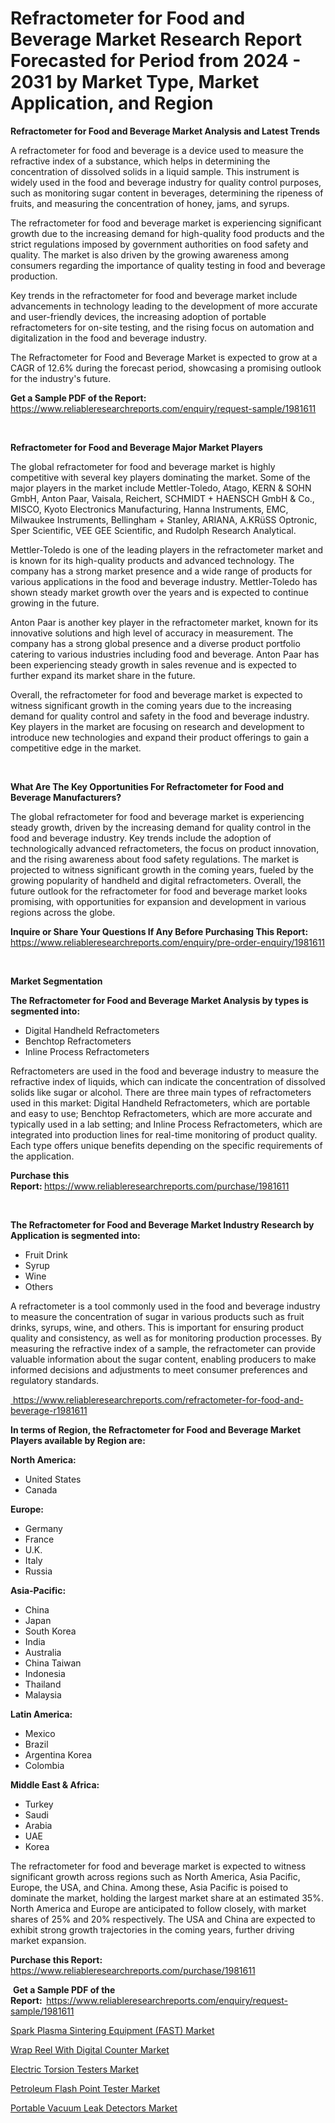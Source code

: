 <p><h1>Refractometer for Food and Beverage Market Research Report Forecasted for Period from 2024 -  2031 by Market Type, Market Application, and Region</h1></p><p><strong>Refractometer for Food and Beverage Market Analysis and Latest Trends</strong></p>
<p><p>A refractometer for food and beverage is a device used to measure the refractive index of a substance, which helps in determining the concentration of dissolved solids in a liquid sample. This instrument is widely used in the food and beverage industry for quality control purposes, such as monitoring sugar content in beverages, determining the ripeness of fruits, and measuring the concentration of honey, jams, and syrups.</p><p>The refractometer for food and beverage market is experiencing significant growth due to the increasing demand for high-quality food products and the strict regulations imposed by government authorities on food safety and quality. The market is also driven by the growing awareness among consumers regarding the importance of quality testing in food and beverage production.</p><p>Key trends in the refractometer for food and beverage market include advancements in technology leading to the development of more accurate and user-friendly devices, the increasing adoption of portable refractometers for on-site testing, and the rising focus on automation and digitalization in the food and beverage industry.</p><p>The Refractometer for Food and Beverage Market is expected to grow at a CAGR of 12.6% during the forecast period, showcasing a promising outlook for the industry's future.</p></p>
<p><strong>Get a Sample PDF of the Report:&nbsp;</strong> <a href="https://www.reliableresearchreports.com/enquiry/request-sample/1981611">https://www.reliableresearchreports.com/enquiry/request-sample/1981611</a></p>
<p>&nbsp;</p>
<p><strong>Refractometer for Food and Beverage Major Market Players</strong></p>
<p><p>The global refractometer for food and beverage market is highly competitive with several key players dominating the market. Some of the major players in the market include Mettler-Toledo, Atago, KERN & SOHN GmbH, Anton Paar, Vaisala, Reichert, SCHMIDT + HAENSCH GmbH & Co., MISCO, Kyoto Electronics Manufacturing, Hanna Instruments, EMC, Milwaukee Instruments, Bellingham + Stanley, ARIANA, A.KRüSS Optronic, Sper Scientific, VEE GEE Scientific, and Rudolph Research Analytical.</p><p>Mettler-Toledo is one of the leading players in the refractometer market and is known for its high-quality products and advanced technology. The company has a strong market presence and a wide range of products for various applications in the food and beverage industry. Mettler-Toledo has shown steady market growth over the years and is expected to continue growing in the future.</p><p>Anton Paar is another key player in the refractometer market, known for its innovative solutions and high level of accuracy in measurement. The company has a strong global presence and a diverse product portfolio catering to various industries including food and beverage. Anton Paar has been experiencing steady growth in sales revenue and is expected to further expand its market share in the future.</p><p>Overall, the refractometer for food and beverage market is expected to witness significant growth in the coming years due to the increasing demand for quality control and safety in the food and beverage industry. Key players in the market are focusing on research and development to introduce new technologies and expand their product offerings to gain a competitive edge in the market.</p></p>
<p>&nbsp;</p>
<p><strong>What Are The Key Opportunities For Refractometer for Food and Beverage Manufacturers?</strong></p>
<p><p>The global refractometer for food and beverage market is experiencing steady growth, driven by the increasing demand for quality control in the food and beverage industry. Key trends include the adoption of technologically advanced refractometers, the focus on product innovation, and the rising awareness about food safety regulations. The market is projected to witness significant growth in the coming years, fueled by the growing popularity of handheld and digital refractometers. Overall, the future outlook for the refractometer for food and beverage market looks promising, with opportunities for expansion and development in various regions across the globe.</p></p>
<p><strong>Inquire or Share Your Questions If Any Before Purchasing This Report:</strong> <a href="https://www.reliableresearchreports.com/enquiry/pre-order-enquiry/1981611">https://www.reliableresearchreports.com/enquiry/pre-order-enquiry/1981611</a></p>
<p>&nbsp;</p>
<p><strong>Market Segmentation</strong></p>
<p><strong>The Refractometer for Food and Beverage Market Analysis by types is segmented into:</strong></p>
<p><ul><li>Digital Handheld Refractometers</li><li>Benchtop Refractometers</li><li>Inline Process Refractometers</li></ul></p>
<p><p>Refractometers are used in the food and beverage industry to measure the refractive index of liquids, which can indicate the concentration of dissolved solids like sugar or alcohol. There are three main types of refractometers used in this market: Digital Handheld Refractometers, which are portable and easy to use; Benchtop Refractometers, which are more accurate and typically used in a lab setting; and Inline Process Refractometers, which are integrated into production lines for real-time monitoring of product quality. Each type offers unique benefits depending on the specific requirements of the application.</p></p>
<p><strong>Purchase this Report:&nbsp;</strong><a href="https://www.reliableresearchreports.com/purchase/1981611">https://www.reliableresearchreports.com/purchase/1981611</a></p>
<p>&nbsp;</p>
<p><strong>The Refractometer for Food and Beverage Market Industry Research by Application is segmented into:</strong></p>
<p><ul><li>Fruit Drink</li><li>Syrup</li><li>Wine</li><li>Others</li></ul></p>
<p><p>A refractometer is a tool commonly used in the food and beverage industry to measure the concentration of sugar in various products such as fruit drinks, syrups, wine, and others. This is important for ensuring product quality and consistency, as well as for monitoring production processes. By measuring the refractive index of a sample, the refractometer can provide valuable information about the sugar content, enabling producers to make informed decisions and adjustments to meet consumer preferences and regulatory standards.</p></p>
<p><a href="https://www.reliableresearchreports.com/refractometer-for-food-and-beverage-r1981611">&nbsp;https://www.reliableresearchreports.com/refractometer-for-food-and-beverage-r1981611</a></p>
<p><strong>In terms of Region, the Refractometer for Food and Beverage Market Players available by Region are:</strong></p>
<p>
    <p> <strong> North America: </strong>
        <ul>
            <li>United States</li>
            <li>Canada</li>
        </ul>
        </p> 
    <p> <strong> Europe: </strong>
        <ul>
            <li>Germany</li>
            <li>France</li>
            <li>U.K.</li>
            <li>Italy</li>
            <li>Russia</li>
        </ul>
        </p> 
    <p> <strong> Asia-Pacific: </strong>
        <ul>
            <li>China</li>
            <li>Japan</li>
            <li>South Korea</li>
            <li>India</li>
            <li>Australia</li>
            <li>China Taiwan</li>
            <li>Indonesia</li>
            <li>Thailand</li>
            <li>Malaysia</li>
        </ul>
        </p> 
    <p> <strong> Latin America: </strong>
        <ul>
            <li>Mexico</li>
            <li>Brazil</li>
            <li>Argentina Korea</li>
            <li>Colombia</li>
        </ul>
        </p> 
    <p> <strong> Middle East & Africa: </strong>
        <ul>
            <li>Turkey</li>
            <li>Saudi</li>
            <li>Arabia</li>
            <li>UAE</li>
            <li>Korea</li>
        </ul>
    </p>
    </p>
<p><p>The refractometer for food and beverage market is expected to witness significant growth across regions such as North America, Asia Pacific, Europe, the USA, and China. Among these, Asia Pacific is poised to dominate the market, holding the largest market share at an estimated 35%. North America and Europe are anticipated to follow closely, with market shares of 25% and 20% respectively. The USA and China are expected to exhibit strong growth trajectories in the coming years, further driving market expansion.</p></p>
<p><strong>Purchase this Report: </strong><a href="https://www.reliableresearchreports.com/purchase/1981611">https://www.reliableresearchreports.com/purchase/1981611</a></p>
<p>&nbsp;<strong>Get a Sample PDF of the Report:&nbsp;&nbsp;</strong><a href="https://www.reliableresearchreports.com/enquiry/request-sample/1981611">https://www.reliableresearchreports.com/enquiry/request-sample/1981611</a></p>
<p><strong></strong></p>
<p><p><a href="https://github.com/qrkceaah30/Market-Research-Report-List-1/blob/main/spark-plasma-sintering-equipment-fast-market.md">Spark Plasma Sintering Equipment (FAST) Market</a></p><p><a href="https://github.com/yadanielu/Market-Research-Report-List-1/blob/main/wrap-reel-with-digital-counter-market.md">Wrap Reel With Digital Counter Market</a></p><p><a href="https://github.com/caicuccucga/Market-Research-Report-List-1/blob/main/electric-torsion-testers-market.md">Electric Torsion Testers Market</a></p><p><a href="https://github.com/francesprichey/Market-Research-Report-List-1/blob/main/petroleum-flash-point-tester-market.md">Petroleum Flash Point Tester Market</a></p><p><a href="https://github.com/marshallymanow/Market-Research-Report-List-1/blob/main/portable-vacuum-leak-detectors-market.md">Portable Vacuum Leak Detectors Market</a></p></p>